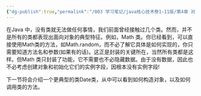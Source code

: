 ```yaml
---
{"dg-publish":true,"permalink":"/003 学习笔记/java核心技术卷1-11版/第4章 对象与类/4.2 使用预定义类/4.2 使用预定义类/","dgPassFrontmatter":true,"created":"2024-05-06T16:21:10.690+08:00","updated":"2024-06-01T10:45:24.548+08:00"}
---
```


在Java 中，没有类就无法做任何事情，我们前面曾经接触过几个类。然而，并不是所有的类都表现出面向对象的典型特征。例如，Math 类。你已经看到，可以直接使用Math类的方法，如Math.random，而不必了解它具体是如何实现的，你只需要知道方法名和参数(如果有的话)。这正是封装的关键所在，当然所有类都是这样。但Math 类只封装了功能，它不需要也不必隐藏数据。由于没有数据，因此也不必考虑创建对象和初始化它们的实例字段，因根本没有实例字段!

下一节将会介绍一个更典型的类Date类，从中可以看到如何构造对象，以及如何调用类的方法。